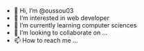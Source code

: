 - 👋 Hi, I’m @oussou03
- 👀 I’m interested in web developer
- 🌱 I’m currently learning computer sciences
- 💞️ I’m looking to collaborate on ...
- 📫 How to reach me ...

<!---
oussou03/oussou03 is a ✨ special ✨ repository because its `README.md` (this file) appears on your GitHub profile.
You can click the Preview link to take a look at your changes.
--->
